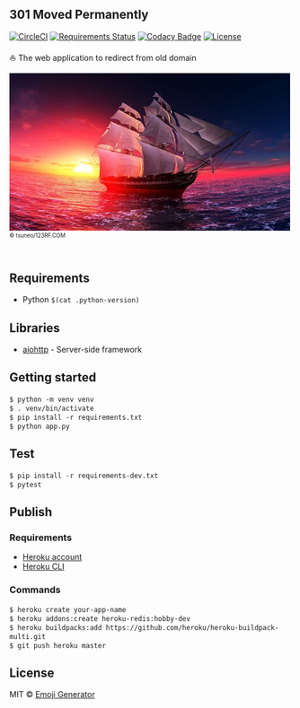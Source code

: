 ## 301 Moved Permanently
[![CircleCI](https://circleci.com/gh/emoji-gen/web-redirector/tree/master.svg?style=shield)](https://circleci.com/gh/emoji-gen/web-redirector/tree/master)
[![Requirements Status](https://requires.io/github/emoji-gen/web-redirect/requirements.svg?branch=master)](https://requires.io/github/emoji-gen/web-redirect/requirements/?branch=master)
[![Codacy Badge](https://api.codacy.com/project/badge/Grade/56377d1a156e44fc93d98dbae392dad4)](https://www.codacy.com/app/pinemz/web-redirect?utm_source=github.com&amp;utm_medium=referral&amp;utm_content=emoji-gen/web-redirect&amp;utm_campaign=Badge_Grade)
[![License](https://img.shields.io/github/license/emoji-gen/web-redirect.svg)](https://opensource.org/licenses/MIT)

:boat: The web application to redirect from old domain

![](assets/resized.jpg)<br>
<sup><sup>&copy; tsuneo/123RF.COM</sup></sup>
<br>
<br>

## Requirements

- Python `$(cat .python-version)`

## Libraries

- [aiohttp](https://github.com/aio-libs/aiohttp) - Server-side framework

## Getting started

```
$ python -m venv venv
$ . venv/bin/activate
$ pip install -r requirements.txt
$ python app.py
```

## Test

```
$ pip install -r requirements-dev.txt
$ pytest
```

## Publish
### Requirements

- [Heroku account](https://heroku.com/)
- [Heroku CLI](https://devcenter.heroku.com/articles/heroku-cli)

### Commands

```
$ heroku create your-app-name
$ heroku addons:create heroku-redis:hobby-dev
$ heroku buildpacks:add https://github.com/heroku/heroku-buildpack-multi.git
$ git push heroku master
```

## License

MIT &copy; [Emoji Generator](https://emoji-gen.ninja)
